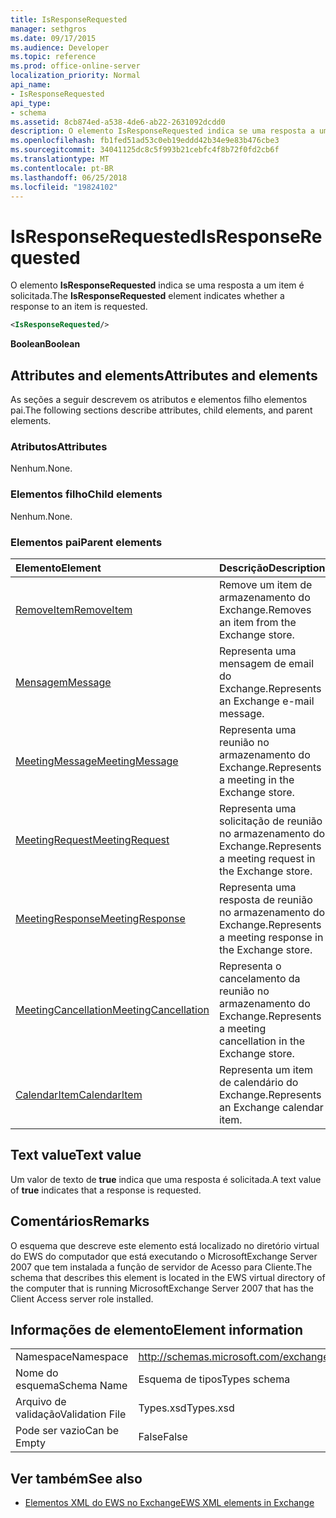 ```yaml
---
title: IsResponseRequested
manager: sethgros
ms.date: 09/17/2015
ms.audience: Developer
ms.topic: reference
ms.prod: office-online-server
localization_priority: Normal
api_name:
- IsResponseRequested
api_type:
- schema
ms.assetid: 8cb874ed-a538-4de6-ab22-2631092dcdd0
description: O elemento IsResponseRequested indica se uma resposta a um item é solicitada.
ms.openlocfilehash: fb1fed51ad53c0eb19eddd42b34e9e83b476cbe3
ms.sourcegitcommit: 34041125dc8c5f993b21cebfc4f8b72f0fd2cb6f
ms.translationtype: MT
ms.contentlocale: pt-BR
ms.lasthandoff: 06/25/2018
ms.locfileid: "19824102"
---
```

# <a name="isresponserequested"></a><span data-ttu-id="f953f-103">IsResponseRequested</span><span class="sxs-lookup"><span data-stu-id="f953f-103">IsResponseRequested</span></span>

<span data-ttu-id="f953f-104">O elemento **IsResponseRequested** indica se uma resposta a um item é solicitada.</span><span class="sxs-lookup"><span data-stu-id="f953f-104">The **IsResponseRequested** element indicates whether a response to an item is requested.</span></span> 
  
```xml
<IsResponseRequested/>
```

 <span data-ttu-id="f953f-105">**Boolean**</span><span class="sxs-lookup"><span data-stu-id="f953f-105">**Boolean**</span></span>
## <a name="attributes-and-elements"></a><span data-ttu-id="f953f-106">Attributes and elements</span><span class="sxs-lookup"><span data-stu-id="f953f-106">Attributes and elements</span></span>

<span data-ttu-id="f953f-107">As seções a seguir descrevem os atributos e elementos filho elementos pai.</span><span class="sxs-lookup"><span data-stu-id="f953f-107">The following sections describe attributes, child elements, and parent elements.</span></span>
  
### <a name="attributes"></a><span data-ttu-id="f953f-108">Atributos</span><span class="sxs-lookup"><span data-stu-id="f953f-108">Attributes</span></span>

<span data-ttu-id="f953f-109">Nenhum.</span><span class="sxs-lookup"><span data-stu-id="f953f-109">None.</span></span>
  
### <a name="child-elements"></a><span data-ttu-id="f953f-110">Elementos filho</span><span class="sxs-lookup"><span data-stu-id="f953f-110">Child elements</span></span>

<span data-ttu-id="f953f-111">Nenhum.</span><span class="sxs-lookup"><span data-stu-id="f953f-111">None.</span></span>
  
### <a name="parent-elements"></a><span data-ttu-id="f953f-112">Elementos pai</span><span class="sxs-lookup"><span data-stu-id="f953f-112">Parent elements</span></span>

|<span data-ttu-id="f953f-113">**Elemento**</span><span class="sxs-lookup"><span data-stu-id="f953f-113">**Element**</span></span>|<span data-ttu-id="f953f-114">**Descrição**</span><span class="sxs-lookup"><span data-stu-id="f953f-114">**Description**</span></span>|
|:-----|:-----|
|[<span data-ttu-id="f953f-115">RemoveItem</span><span class="sxs-lookup"><span data-stu-id="f953f-115">RemoveItem</span></span>](removeitem.md) <br/> |<span data-ttu-id="f953f-116">Remove um item de armazenamento do Exchange.</span><span class="sxs-lookup"><span data-stu-id="f953f-116">Removes an item from the Exchange store.</span></span>  <br/> |
|[<span data-ttu-id="f953f-117">Mensagem</span><span class="sxs-lookup"><span data-stu-id="f953f-117">Message</span></span>](message-ex15websvcsotherref.md) <br/> |<span data-ttu-id="f953f-118">Representa uma mensagem de email do Exchange.</span><span class="sxs-lookup"><span data-stu-id="f953f-118">Represents an Exchange e-mail message.</span></span>  <br/> |
|[<span data-ttu-id="f953f-119">MeetingMessage</span><span class="sxs-lookup"><span data-stu-id="f953f-119">MeetingMessage</span></span>](meetingmessage.md) <br/> |<span data-ttu-id="f953f-120">Representa uma reunião no armazenamento do Exchange.</span><span class="sxs-lookup"><span data-stu-id="f953f-120">Represents a meeting in the Exchange store.</span></span>  <br/> |
|[<span data-ttu-id="f953f-121">MeetingRequest</span><span class="sxs-lookup"><span data-stu-id="f953f-121">MeetingRequest</span></span>](meetingrequest.md) <br/> |<span data-ttu-id="f953f-122">Representa uma solicitação de reunião no armazenamento do Exchange.</span><span class="sxs-lookup"><span data-stu-id="f953f-122">Represents a meeting request in the Exchange store.</span></span>  <br/> |
|[<span data-ttu-id="f953f-123">MeetingResponse</span><span class="sxs-lookup"><span data-stu-id="f953f-123">MeetingResponse</span></span>](meetingresponse.md) <br/> |<span data-ttu-id="f953f-124">Representa uma resposta de reunião no armazenamento do Exchange.</span><span class="sxs-lookup"><span data-stu-id="f953f-124">Represents a meeting response in the Exchange store.</span></span>  <br/> |
|[<span data-ttu-id="f953f-125">MeetingCancellation</span><span class="sxs-lookup"><span data-stu-id="f953f-125">MeetingCancellation</span></span>](meetingcancellation.md) <br/> |<span data-ttu-id="f953f-126">Representa o cancelamento da reunião no armazenamento do Exchange.</span><span class="sxs-lookup"><span data-stu-id="f953f-126">Represents a meeting cancellation in the Exchange store.</span></span>  <br/> |
|[<span data-ttu-id="f953f-127">CalendarItem</span><span class="sxs-lookup"><span data-stu-id="f953f-127">CalendarItem</span></span>](calendaritem.md) <br/> |<span data-ttu-id="f953f-128">Representa um item de calendário do Exchange.</span><span class="sxs-lookup"><span data-stu-id="f953f-128">Represents an Exchange calendar item.</span></span>  <br/> |
   
## <a name="text-value"></a><span data-ttu-id="f953f-129">Text value</span><span class="sxs-lookup"><span data-stu-id="f953f-129">Text value</span></span>

<span data-ttu-id="f953f-130">Um valor de texto de **true** indica que uma resposta é solicitada.</span><span class="sxs-lookup"><span data-stu-id="f953f-130">A text value of **true** indicates that a response is requested.</span></span> 
  
## <a name="remarks"></a><span data-ttu-id="f953f-131">Comentários</span><span class="sxs-lookup"><span data-stu-id="f953f-131">Remarks</span></span>

<span data-ttu-id="f953f-132">O esquema que descreve este elemento está localizado no diretório virtual do EWS do computador que está executando o MicrosoftExchange Server 2007 que tem instalada a função de servidor de Acesso para Cliente.</span><span class="sxs-lookup"><span data-stu-id="f953f-132">The schema that describes this element is located in the EWS virtual directory of the computer that is running MicrosoftExchange Server 2007 that has the Client Access server role installed.</span></span>
  
## <a name="element-information"></a><span data-ttu-id="f953f-133">Informações de elemento</span><span class="sxs-lookup"><span data-stu-id="f953f-133">Element information</span></span>

|||
|:-----|:-----|
|<span data-ttu-id="f953f-134">Namespace</span><span class="sxs-lookup"><span data-stu-id="f953f-134">Namespace</span></span>  <br/> |http://schemas.microsoft.com/exchange/services/2006/types  <br/> |
|<span data-ttu-id="f953f-135">Nome do esquema</span><span class="sxs-lookup"><span data-stu-id="f953f-135">Schema Name</span></span>  <br/> |<span data-ttu-id="f953f-136">Esquema de tipos</span><span class="sxs-lookup"><span data-stu-id="f953f-136">Types schema</span></span>  <br/> |
|<span data-ttu-id="f953f-137">Arquivo de validação</span><span class="sxs-lookup"><span data-stu-id="f953f-137">Validation File</span></span>  <br/> |<span data-ttu-id="f953f-138">Types.xsd</span><span class="sxs-lookup"><span data-stu-id="f953f-138">Types.xsd</span></span>  <br/> |
|<span data-ttu-id="f953f-139">Pode ser vazio</span><span class="sxs-lookup"><span data-stu-id="f953f-139">Can be Empty</span></span>  <br/> |<span data-ttu-id="f953f-140">False</span><span class="sxs-lookup"><span data-stu-id="f953f-140">False</span></span>  <br/> |
   
## <a name="see-also"></a><span data-ttu-id="f953f-141">Ver também</span><span class="sxs-lookup"><span data-stu-id="f953f-141">See also</span></span>



- [<span data-ttu-id="f953f-142">Elementos XML do EWS no Exchange</span><span class="sxs-lookup"><span data-stu-id="f953f-142">EWS XML elements in Exchange</span></span>](ews-xml-elements-in-exchange.md)

